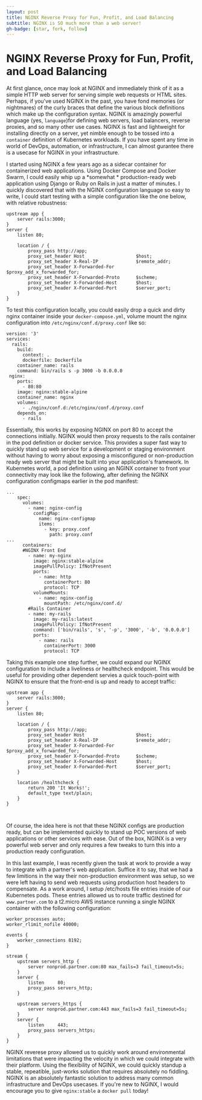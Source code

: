 ```yaml
---
layout: post
title: NGINX Reverse Proxy for Fun, Profit, and Load Balancing
subtitle: NGINX is SO much more than a web server!
gh-badge: [star, fork, follow]
---
```

# NGINX Reverse Proxy for Fun, Profit, and Load Balancing

At first glance, once may look at NGINX and immediately think of it as a simple HTTP web server for serving simple web requests or HTML sites.   Perhaps, if you've used NGINX in the past, you have fond memories (or nightmares) of the curly braces that define the various block definitions which make up the configuration syntax. NGINX is amazingly powerful language (yes, `language`)for defining web servers, load balancers, reverse proxies, and so many other use cases.  NGINX is fast and lightweight for installing directly on a server, yet nimble enough to be tossed into a `container` definition of Kubernetes workloads.  If you have spent any time in world of DevOps, automation, or infrastructure, I can almost gurantee there is a usecase for NGINX  in your infrastructure.

I started using NGINX a few years ago as a sidecar container for containerized web applications.   Using Docker Compose and Docker Swarm, I could easily whip up a *somewhat * production-ready web application using Django or Ruby on Rails in just a matter of minutes.  I quickly discovered that with the NGINX configuration language so easy to write, I could start testing with a simple configuration like the one below, with relative robustness:

```
upstream app {
    server rails:3000;
}
server {
    listen 80;

    location / {
        proxy_pass http://app;
        proxy_set_header Host                   $host;
        proxy_set_header X-Real-IP              $remote_addr;
        proxy_set_header X-Forwarded-For        $proxy_add_x_forwarded_for;
        proxy_set_header X-Forwarded-Proto      $scheme;
        proxy_set_header X-Forwarded-Host       $host;
        proxy_set_header X-Forwarded-Port       $server_port;
    }
}
```
To test this configuration locally, you could easily drop a quick and dirty nginx container inside your `docker-compose.yml`, volume mount the nginx configuration into `/etc/nginx/conf.d/proxy.conf` like so:

```
version: '3'
services:
  rails:
    build:
      context: .
      dockerfile: Dockerfile
    container_name: rails
    command: bin/rails s -p 3000 -b 0.0.0.0
 nginx:
    ports:
      - 80:80
    image: nginx:stable-alpine
    container_name: nginx
    volumes:
      - ./nginx/conf.d:/etc/nginx/conf.d/proxy.conf
    depends_on:
      - rails
```

Essentially, this works by exposing NGINX on port 80 to accept the connections initially. NGINX would then proxy requests to the rails container in the pod definition or docker service.  This provides a super fast way to quickly stand up web service for a development or staging environment without having to worry about exposing a misconfigured or non-production ready web server that might be built into your application's framework.   In Kubernetes world, a pod definition using an NGINX container to front your connectivity may look like the following, after defining the NGINX configuration configmaps earlier in the pod manifest:

```
...
    spec:
      volumes:
        - name: nginx-config
          configMap:
            name: nginx-configmap
            items:
              - key: proxy.conf
                path: proxy.conf
...
      containers:
      #NGINX Front End
        - name: my-nginx
          image: nginx:stable-alpine
          imagePullPolicy: IfNotPresent
          ports:
            - name: http
              containerPort: 80
              protocol: TCP
          volumeMounts:
            - name: nginx-config
              mountPath: /etc/nginx/conf.d/
        #Rails Container
        - name: my-rails
          image: my-rails:latest
          imagePullPolicy: IfNotPresent
          command: ['bin/rails', 's', '-p', '3000', '-b', '0.0.0.0']
          ports:
            - name: rails
              containerPort: 3000
              protocol: TCP
```

Taking this example one step further, we could expand our NGINX configuration to include a liveliness or healthcheck endpoint. This would be useful for providing other dependent servies a quick touch-point with NGINX to ensure that the front-end is up and ready to accept traffic:

```
upstream app {
    server rails:3000;
}
server {
    listen 80;

    location / {
        proxy_pass http://app;
        proxy_set_header Host                   $host;
        proxy_set_header X-Real-IP              $remote_addr;
        proxy_set_header X-Forwarded-For        $proxy_add_x_forwarded_for;
        proxy_set_header X-Forwarded-Proto      $scheme;
        proxy_set_header X-Forwarded-Host       $host;
        proxy_set_header X-Forwarded-Port       $server_port;
    }

    location /healthcheck {
        return 200 'It Works!';
        default_type text/plain;
    }
}



```

Of course, the idea here is not that these NGINX configs are production ready, but can be implemented quickly to stand up POC versions of web applications or other services with ease. Out of the box, NGINX is a very powerful web server and only requires a few tweaks to turn this into a production ready configuration.

In this last example, I was recently given the task at work to provide a way to integrate with a partner's web applcation. Suffice it to say, that we had a few limitions in the way their non-production environment was setup, so we were left having to send web requests using production host headers to compensate. As a work around, I setup /etc/hosts file entries inside of our Kubernetes pods. These entries allowed us to route traffic destined for `www.partner.com` to a t2.micro AWS instance running a single NGINX container with the following configuration:

```
worker_processes auto;
worker_rlimit_nofile 40000;

events {
    worker_connections 8192;
}

stream {
    upstream servers_http {
        server nonprod.partner.com:80 max_fails=3 fail_timeout=5s;
    }
    server {
        listen     80;
        proxy_pass servers_http;
    }

    upstream servers_https {
        server nonprod.partner.com:443 max_fails=3 fail_timeout=5s;
    }
    server {
        listen     443;
        proxy_pass servers_https;
    }
}

```

NGINX reverese proxy allowed us to quickly work around environmental limitations that were impacting the velocity in which we could integrate with their platform.  Using the flexibility of NGINX, we could quickly standup a stable, repeatible, just-works solution that requires absolutely no fiddling. NGINX is an absolutely fantastic solution to address many common infrastructure and DevOps usecases. If you're new to NGINX, I would encourage you to give `nginx:stable` a `docker pull` today!